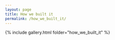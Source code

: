 ```yaml
---
layout: page
title: How we built it
permalink: /how_we_built_it/
---
```


{% include gallery.html folder="how_we_built_it" %}
